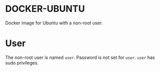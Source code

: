 # DOCKER-UBUNTU

Docker image for Ubuntu with a non-root user.

# User

The non-root user is named `user`. Password is not set for `user`. `user` has sudo privileges.
